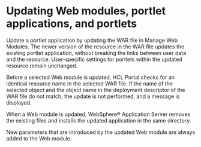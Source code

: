 # Updating Web modules, portlet applications, and portlets

Update a portlet application by updating the WAR file in Manage Web Modules. The newer version of the resource in the WAR file updates the existing portlet application, without breaking the links between user data and the resource. User-specific settings for portlets within the updated resource remain unchanged.

Before a selected Web module is updated, HCL Portal checks for an identical resource name in the selected WAR file. If the name of the selected object and the object name in the deployment descriptor of the WAR file do not match, the update is not performed, and a message is displayed.

When a Web module is updated, WebSphere® Application Server removes the existing files and installs the updated application in the same directory.

New parameters that are introduced by the updated Web module are always added to the Web module.


